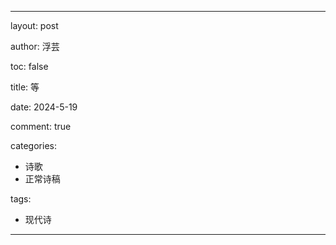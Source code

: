---

layout: post

author: 浮芸

toc: false

title: 等

date: 2024-5-19

comment: true

categories: 
  - 诗歌
  - 正常诗稿

tags:
  - 现代诗
---